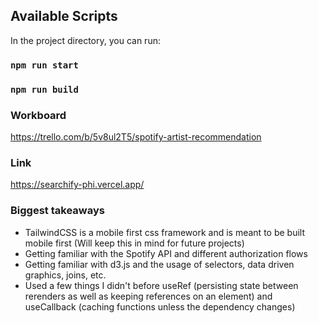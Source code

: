 ## Available Scripts

In the project directory, you can run:

### `npm run start`

### `npm run build`

### Workboard
https://trello.com/b/5v8ul2T5/spotify-artist-recommendation

### Link
https://searchify-phi.vercel.app/

### Biggest takeaways
- TailwindCSS is a mobile first css framework and is meant to be built mobile first (Will keep this in mind for future projects)
- Getting familiar with the Spotify API and different authorization flows
- Getting familiar with d3.js and the usage of selectors, data driven graphics, joins, etc.
- Used a few things I didn't before useRef (persisting state between rerenders as well as keeping references on an element) and useCallback (caching functions unless the dependency changes)